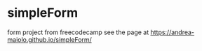 # simpleForm
form project from freecodecamp 
see the page at https://andrea-maiolo.github.io/simpleForm/
